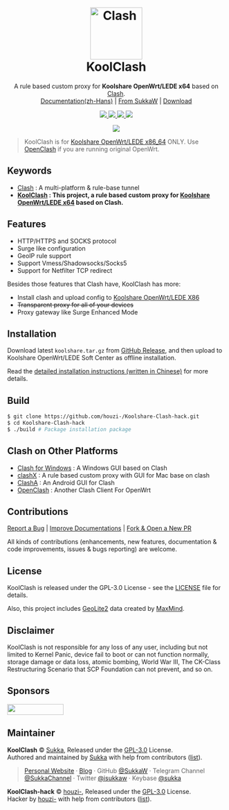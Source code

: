 <h1 align="center">
    <img src="https://koolclash.js.org/img/koolclash.png" alt="Clash" width="120">
    <br>KoolClash
</h1>

<p align="center">
A rule based custom proxy for <strong>Koolshare OpenWrt/LEDE x64</strong> based on <a href="https://github.com/Dreamacro/clash" target="_blank">Clash</a>.
<br>
<a href="https://koolclash.js.org">Documentation(zh-Hans)</a> |
<a href="https://github.com/SukkaW/Koolshare-Clash.git">From SukkaW</a> |
<a href="https://github.com/houzi-/Koolshare-Clash-hack/releases">Download</a> 
</p>

<p align="center">
    <!--<a href="https://travis-ci.org/SukkaW/KoolShare-Clash">
        <img src="https://img.shields.io/travis/SukkaW/KoolShare-Clash.svg?style=flat-square" alt="Travis-CI">
    </a>-->
    <a href="https://github.com/SukkaW/Koolshare-Clash/releases" target="_blank">
        <img src="https://img.shields.io/github/release/SukkaW/Koolshare-Clash/all.svg?style=flat-square">
    </a>
    <a href="https://github.com/Dreamacro/clash" target="_blank">
        <img src="https://img.shields.io/github/release/Dreamacro/clash/all.svg?style=flat-square"/>
    </a>
    <a href="https://github.com/houzi-/Koolshare-Clash-hack/blob/master/LICENSE" target="_blank">
        <img src="https://img.shields.io/github/license/sukkaw/koolshare-clash.svg?style=flat-square"/>
    </a>
    <a href="https://github.com/houzi-/Koolshare-Clash-hack/releases" target="_blank">
        <img src="https://img.shields.io/github/downloads/houzi-/Koolshare-Clash-hack/total.svg?style=flat-square"/>
    </a>
</p>

<p align="center">
    <img src="https://i.loli.net/2019/04/16/5cb5e4b579a44.png">
</p>

> KoolClash is for [Koolshare OpenWrt/LEDE x86_64](http://fw.koolcenter.com/LEDE_X64_fw867) ONLY. Use [OpenClash](https://github.com/vernesong/OpenClash/) if you are running original OpenWrt.

## Keywords

- [Clash](https://github.com/Dreamacro/clash) : A multi-platform & rule-base tunnel
- **[KoolClash](https://koolclash.js.org) : This project, a rule based custom proxy for [Koolshare OpenWrt/LEDE x64](https://www.koolcenter.com/) based on Clash.**

## Features

- HTTP/HTTPS and SOCKS protocol
- Surge like configuration
- GeoIP rule support
- Support Vmess/Shadowsocks/Socks5
- Support for Netfilter TCP redirect

Besides those features that Clash have, KoolClash has more:

- Install clash and upload config to [Koolshare OpenWrt/LEDE X86](http://fw.koolcenter.com/LEDE_X64_fw867/)
- ~~Transparent proxy for all of your devices~~
- Proxy gateway like Surge Enhanced Mode 

## Installation

Download latest `koolshare.tar.gz` from [GitHub Release](https://github.com/SukkaW/Koolshare-Clash/releases), and then upload to Koolshare OpenWrt/LEDE Soft Center as offline installation.

Read the [detailed installation instructions (written in Chinese)](https://koolclash.js.org/#/install) for more details.

## Build

```bash
$ git clone https://github.com/houzi-/Koolshare-Clash-hack.git
$ cd Koolshare-Clash-hack
$ ./build # Package installation package
```

## Clash on Other Platforms

- [Clash for Windows](https://github.com/Fndroid/clash_for_windows_pkg) : A Windows GUI based on Clash
- [clashX](https://github.com/yichengchen/clashX) : A rule based custom proxy with GUI for Mac base on clash
- [ClashA](https://github.com/ccg2018/ClashA) : An Android GUI for Clash
- [OpenClash](https://github.com/vernesong/OpenClash) : Another Clash Client For OpenWrt

## Contributions

[Report a Bug](https://github.com/houzi-/Koolshare-Clash-hack/issues/new/choose) | [Improve Documentations](https://github.com/SukkaW/Koolshare-Clash/tree/master/docs) | [Fork & Open a New PR](https://github.com/houzi-/Koolshare-Clash-hack/fork)

All kinds of contributions (enhancements, new features, documentation & code improvements, issues & bugs reporting) are welcome.

## License

KoolClash is released under the GPL-3.0 License - see the [LICENSE](https://github.com/houzi-/Koolshare-Clash-hack/blob/main/LICENSE) file for details.

Also, this project includes [GeoLite2](https://dev.maxmind.com/geoip/geoip2/geolite2/) data created by [MaxMind](https://www.maxmind.com).

## Disclaimer

KoolClash is not responsible for any loss of any user, including but not limited to Kernel Panic, device fail to boot or can not function normally, storage damage or data loss, atomic bombing, World War III, The CK-Class Restructuring Scenario that SCP Foundation can not prevent, and so on.

## Sponsors

<a href="https://tshl.ru/" target="_blank"><img src="https://raw.githubusercontent.com/houzi-/Koolshare-Clash-hack/main/adv.png" width="130px" height="25px"></a>

## Maintainer

**KoolClash** © [Sukka](https://github.com/SukkaW), Released under the [GPL-3.0]([./LICENSE](https://github.com/houzi-/Koolshare-Clash-hack/blob/main/LICENSE)) License.<br>
Authored and maintained by [Sukka](https://github.com/SukkaW) with help from contributors ([list](https://github.com/SukkaW/Koolshare-Clash/contributors)).

> [Personal Website](https://skk.moe) · [Blog](https://blog.skk.moe) · GitHub [@SukkaW](https://github.com/SukkaW) · Telegram Channel [@SukkaChannel](https://t.me/SukkaChannel) · Twitter [@isukkaw](https://twitter.com/isukkaw) · Keybase [@sukka](https://keybase.io/sukka)

**KoolClash-hack** © [houzi-](https://github.com/houzi-), Released under the [GPL-3.0]([./LICENSE](https://github.com/houzi-/Koolshare-Clash-hack/blob/main/LICENSE)) License.<br>
Hacker by [houzi-](https://github.com/houzi-) with help from contributors ([list](https://github.com/houzi-/Koolshare-Clash-hack/contributors)).
